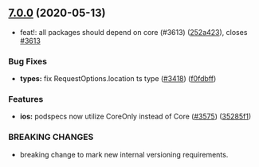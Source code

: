## [7.0.0](https://github.com/invertase/react-native-firebase/tree/master/packages/admob/compare/@react-native-firebase/admob@7.0.0...@react-native-firebase/admob@7.0.0) (2020-05-13)


* feat!: all packages should depend on core (#3613) ([252a423](https://github.com/invertase/react-native-firebase/tree/master/packages/admob/commit/252a4239e98a0f2a55c4afcd2d82e4d5f97e65e9)), closes [#3613](https://github.com/invertase/react-native-firebase/tree/master/packages/admob/issues/3613)


### Bug Fixes

* **types:** fix RequestOptions.location ts type ([#3418](https://github.com/invertase/react-native-firebase/tree/master/packages/admob/issues/3418)) ([f0fdbff](https://github.com/invertase/react-native-firebase/tree/master/packages/admob/commit/f0fdbff71967aec0cf72f1fe5c9066ffe5b6d7b7))


### Features

* **ios:** podspecs now utilize CoreOnly instead of Core ([#3575](https://github.com/invertase/react-native-firebase/tree/master/packages/admob/issues/3575)) ([35285f1](https://github.com/invertase/react-native-firebase/tree/master/packages/admob/commit/35285f1655b16d05e6630fc556f95cccfb707ee4))


### BREAKING CHANGES

* breaking change to mark new internal versioning requirements.



